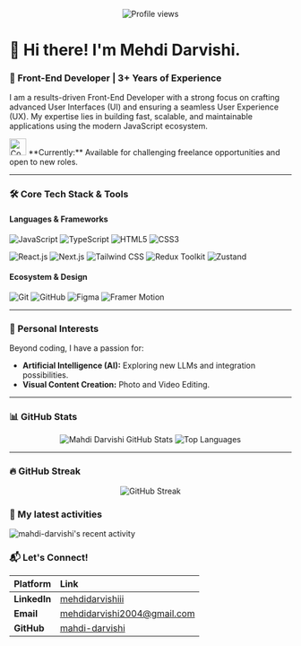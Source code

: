 <p align="center">
    <img src="https://komarev.com/ghpvc/?username=mahdi-darvishi&style=for-the-badge&color=blue" alt="Profile views" />
</p>

# 👋 Hi there! I'm Mehdi Darvishi.

### 🚀 Front-End Developer | 3+ Years of Experience

I am a results-driven Front-End Developer with a strong focus on crafting advanced User Interfaces (UI) and ensuring a seamless User Experience (UX). My expertise lies in building fast, scalable, and maintainable applications using the modern JavaScript ecosystem.

<p>
    <img src="https://media.giphy.com/media/Q81NCS1Y05T2/giphy.gif" alt="Coding" width="30"/>  
    **Currently:** Available for challenging freelance opportunities and open to new roles.
</p>

---

### 🛠️ Core Tech Stack & Tools

<h4 align="left">Languages & Frameworks</h4>
<p align="left">
    <img src="https://img.shields.io/badge/JavaScript-F7DF1E?style=for-the-badge&logo=javascript&logoColor=black" alt="JavaScript" />
    <img src="https://img.shields.io/badge/TypeScript-3178C6?style=for-the-badge&logo=typescript&logoColor=white" alt="TypeScript" />
    <img src="https://img.shields.io/badge/HTML5-E34F26?style=for-the-badge&logo=html5&logoColor=white" alt="HTML5" />
    <img src="https://img.shields.io/badge/CSS3-1572B6?style=for-the-badge&logo=css3&logoColor=white" alt="CSS3" />
</p>
<p align="left">
    <img src="https://img.shields.io/badge/React-61DAFB?style=for-the-badge&logo=react&logoColor=black" alt="React.js" />
    <img src="https://img.shields.io/badge/Next.js-000000?style=for-the-badge&logo=nextdotjs&logoColor=white" alt="Next.js" />
    <img src="https://img.shields.io/badge/Tailwind_CSS-06B6D4?style=for-the-badge&logo=tailwind-css&logoColor=white" alt="Tailwind CSS" />
    <img src="https://img.shields.io/badge/Redux-764ABC?style=for-the-badge&logo=redux&logoColor=white" alt="Redux Toolkit" />
    <img src="https://img.shields.io/badge/Zustand-000000?style=for-the-badge&logo=zustand&logoColor=white" alt="Zustand" />
</p>

<h4 align="left">Ecosystem & Design</h4>
<p align="left">
    <img src="https://img.shields.io/badge/Git-F05032?style=for-the-badge&logo=git&logoColor=white" alt="Git" />
    <img src="https://img.shields.io/badge/GitHub-181717?style=for-the-badge&logo=github&logoColor=white" alt="GitHub" />
    <img src="https://img.shields.io/badge/Figma-F24E1E?style=for-the-badge&logo=figma&logoColor=white" alt="Figma" />
    <img src="https://img.shields.io/badge/Framer_Motion-0055FF?style=for-the-badge&logo=framer&logoColor=white" alt="Framer Motion" />
</p>

---

### 🌟 Personal Interests

Beyond coding, I have a passion for:

* **Artificial Intelligence (AI):** Exploring new LLMs and integration possibilities.
* **Visual Content Creation:** Photo and Video Editing.

---

### 📊 GitHub Stats

<p align="center">
    <img src="https://github-readme-stats.vercel.app/api?username=mahdi-darvishi&show_icons=true&theme=cobalt&hide_border=true&locale=en" alt="Mahdi Darvishi GitHub Stats" />
    <img src="https://github-readme-stats.vercel.app/api/top-langs/?username=mahdi-darvishi&layout=compact&langs_count=6&theme=highcontrast&hide_border=true" alt="Top Languages" />
</p>


---




### 🔥 GitHub Streak
<p align="center">
    <img src="https://github-readme-streak-stats.herokuapp.com/?user=mahdi-darvishi&theme=highcontrast&hide_border=true" alt="GitHub Streak" />
</p>


### 📝 My latest activities
<img alt="mahdi-darvishi's recent activity" src="https://github-readme-activity-graph.vercel.app/graph?username=mahdi-darvishi&theme=github-dark" />


### 📬 Let's Connect!

| Platform | Link |
| :--- | :--- |
| **LinkedIn** | <a href="https://linkedin.com/in/mehdidarvishiii" target="_blank">mehdidarvishiii</a> |
| **Email** | <a href="mailto:mehdidarvishi2004@gmail.com" target="_blank">mehdidarvishi2004@gmail.com</a> |
| **GitHub** | [mahdi-darvishi](https://github.com/mahdi-darvishi) |

